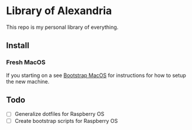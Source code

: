 # Library of Alexandria

This repo is my personal library of everything.

## Install

### Fresh MacOS

If you starting on a see [Bootstrap MacOS](docs/bootstrap_macos.md) for instructions for how to setup the new machine.

## Todo

- [ ] Generalize dotfiles for Raspberry OS
- [ ] Create bootstrap scripts for Raspberry OS
